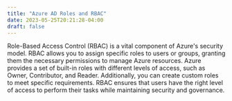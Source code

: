 ```yaml
---
title: "Azure AD Roles and RBAC"
date: 2023-05-25T20:21:28-04:00
draft: false
---
```


Role-Based Access Control (RBAC) is a vital component of Azure's security model. RBAC allows you to assign specific roles to users or groups, granting them the necessary permissions to manage Azure resources. Azure provides a set of built-in roles with different levels of access, such as Owner, Contributor, and Reader. Additionally, you can create custom roles to meet specific requirements. RBAC ensures that users have the right level of access to perform their tasks while maintaining security and governance.
